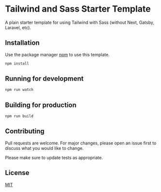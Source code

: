 # Tailwind and Sass Starter Template

A plain starter template for using Tailwind with Sass (without Next, Gatsby, Laravel, etc).

## Installation

Use the package manager [npm](https://www.npmjs.com) to use this template.

```bash
npm install
```

## Running for development

```bash
npm run watch
```

## Building for production

```bash
npm run build
```

## Contributing

Pull requests are welcome. For major changes, please open an issue first to discuss what you would like to change.

Please make sure to update tests as appropriate.

## License

[MIT](https://choosealicense.com/licenses/mit/)
